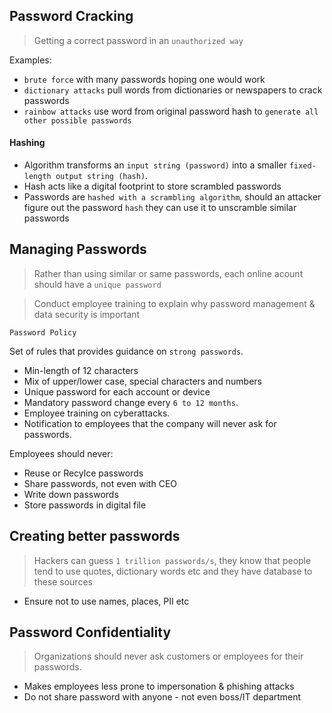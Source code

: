 ## Password Cracking
> Getting a correct password in an `unauthorized way`

Examples: 
* `brute force` with many passwords hoping one would work
* `dictionary attacks` pull words from dictionaries or newspapers to crack passwords
* `rainbow attacks` use word from original password hash to `generate all other possible passwords`

#### Hashing
* Algorithm transforms an `input string (password)` into a smaller `fixed-length output string (hash)`.
* Hash acts like a digital footprint to store scrambled passwords
* Passwords are `hashed with a scrambling algorithm`, should an attacker figure out the password `hash` they can use it to unscramble similar passwords

## Managing Passwords
> Rather than using similar or same passwords, each online acount should have a `unique password`

> Conduct employee training to explain why password management & data security is important

`Password Policy`

Set of rules that provides guidance on `strong passwords`.
* Min-length of 12 characters
* Mix of upper/lower case, special characters and numbers
* Unique password for each account or device
* Mandatory password change every `6 to 12 months`.
* Employee training on cyberattacks.
* Notification to employees that the company will never ask for passwords.

Employees should never:
* Reuse or Recylce passwords
* Share passwords, not even with CEO
* Write down passwords
* Store passwords in digital file

## Creating better passwords
> Hackers can guess `1 trillion passwords/s`, they know that people tend to use quotes, dictionary words etc and they have database to these sources

* Ensure not to use names, places, PII etc

## Password Confidentiality
> Organizations should never ask customers or employees for their passwords.
* Makes employees less prone to impersonation & phishing attacks
* Do not share password with anyone - not even boss/IT department 

